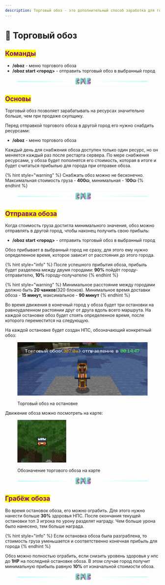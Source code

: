 ```yaml
---
description: Торговый обоз - это дополнительный способ заработка для городов.
---
```


# 🐎 Торговый обоз

## <mark style="color:purple;">Команды</mark>

* **/oboz** - меню торгового обоза
* **/oboz start <город>** - отправить торговый обоз в выбранный город

<figure><img src="../.gitbook/assets/gitlab_hr7.svg" alt=""><figcaption></figcaption></figure>

## <mark style="color:purple;">Основы</mark>

Торговый обоз позволяет зарабатывать на ресурсах значительно больше, чем при продаже скупщику.

Перед отправкой торгового обоза в другой город его нужно снабдить ресурсами:

* **/oboz** - меню торгового обоза

Каждый день для снабжения обоза доступен только один ресурс, но он меняется каждый раз после рестарта сервера. По мере снабжения ресурсами, у обоза будет пополнятся его стоимость, которая в итоге и будет считаться прибылью для города при отправке обоза.

{% hint style="warning" %}
Снабжать обоз можно не бесконечно. Максимальная стоимость груза - **400⛀**, минимальная - 1**00⛀**
{% endhint %}

<figure><img src="../.gitbook/assets/gitlab_hr7.svg" alt=""><figcaption></figcaption></figure>

## <mark style="color:purple;">Отправка обоза</mark>

Когда стоимость груза достигла минимального значения, обоз можно отправлять в другой город, чтобы наконец получить свою прибыль:&#x20;

* **/oboz start <город>** - отправить торговый обоз в выбранный город

Обоз прибывает в выбранный город не сразу, для этого ему нужно определенное время, которое зависит от расстояния до  этого города.

{% hint style="info" %}
После успешного прибытия обоза, прибыль будет разделена между двумя городами: **90%** пойдёт городу-отправителю, **10%** городу-получателю
{% endhint %}

{% hint style="warning" %}
Минимальное расстояние между городами должно быть **20 чанков**(320 блоков). Минимальное время доставки обоза - **15 минут,** максимальное - **90 минут**
{% endhint %}

Во время движения в конечный город у обоза будет три остановки на равноудаленном растоянии друг от друга вдоль всего маршрута. На каждой остановке обоз будет стоять определенное время, после которого переместится на следующую.

На каждой остановке будет создан НПС, обозначающий конкретный обоз:

<figure><img src="../.gitbook/assets/image (25).png" alt=""><figcaption><p>Торговый обоз на остановке</p></figcaption></figure>

Движение обоза можно посмотреть на карте:

<figure><img src="../.gitbook/assets/image (24).png" alt=""><figcaption><p>Обозначение торгового обоза на карте</p></figcaption></figure>

<figure><img src="../.gitbook/assets/gitlab_hr7.svg" alt=""><figcaption></figcaption></figure>

## <mark style="color:purple;">Грабёж обоза</mark>

Во время остановок обоза, его можно ограбить. Для этого нужно нанести больше **30%** здоровья НПС. После окончания текущей остановки топ 3 игрока по урону разделят награду. Чем больше урона было нанесено, тем больше награда.

{% hint style="info" %}
Если остановка обоза была разграблена, то стоимость груза уменьшается и соответственно конечная прибыль для города
{% endhint %}

Обоз можно полностью ограбить, если снизить уровень здоровья у нпс до **1HP** на последней остановке обоза. В этом случае город получит минимальную прибыль равную **10%** от изначальной стоимости обоза.

<figure><img src="../.gitbook/assets/gitlab_hr7.svg" alt=""><figcaption></figcaption></figure>
